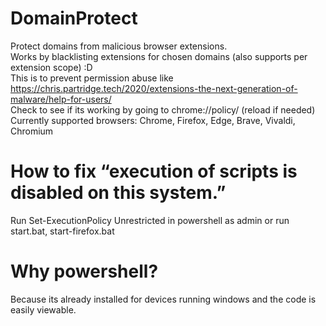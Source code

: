 # DomainProtect
Protect domains from malicious browser extensions.  
Works by blacklisting extensions for chosen domains (also supports per extension scope) :D  
This is to prevent permission abuse like https://chris.partridge.tech/2020/extensions-the-next-generation-of-malware/help-for-users/  
Check to see if its working by going to chrome://policy/ (reload if needed)  
Currently supported browsers: Chrome, Firefox, Edge, Brave, Vivaldi, Chromium

# How to fix “execution of scripts is disabled on this system.”
Run Set-ExecutionPolicy Unrestricted in powershell as admin or run start.bat, start-firefox.bat

# Why powershell?
Because its already installed for devices running windows and the code is easily viewable.
